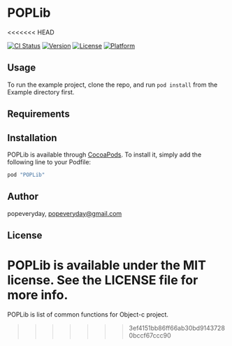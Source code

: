 # POPLib
<<<<<<< HEAD

[![CI Status](http://img.shields.io/travis/popeveryday/POPLib.svg?style=flat)](https://travis-ci.org/popeveryday/POPLib)
[![Version](https://img.shields.io/cocoapods/v/POPLib.svg?style=flat)](http://cocoapods.org/pods/POPLib)
[![License](https://img.shields.io/cocoapods/l/POPLib.svg?style=flat)](http://cocoapods.org/pods/POPLib)
[![Platform](https://img.shields.io/cocoapods/p/POPLib.svg?style=flat)](http://cocoapods.org/pods/POPLib)

## Usage

To run the example project, clone the repo, and run `pod install` from the Example directory first.

## Requirements

## Installation

POPLib is available through [CocoaPods](http://cocoapods.org). To install
it, simply add the following line to your Podfile:

```ruby
pod "POPLib"
```

## Author

popeveryday, popeveryday@gmail.com

## License

POPLib is available under the MIT license. See the LICENSE file for more info.
=======
POPLib is list of common functions for Object-c project.
>>>>>>> 3ef4151bb86ff66ab30bd91437280bccf67ccc90
